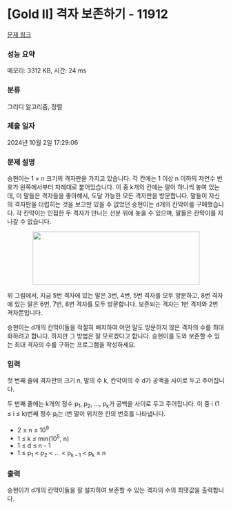 # [Gold II] 격자 보존하기 - 11912 

[문제 링크](https://www.acmicpc.net/problem/11912) 

### 성능 요약

메모리: 3312 KB, 시간: 24 ms

### 분류

그리디 알고리즘, 정렬

### 제출 일자

2024년 10월 2일 17:29:06

### 문제 설명

<p>승현이는 1 × n 크기의 격자판을 가지고 있습니다. 각 칸에는 1 이상 n 이하의 자연수 번호가 왼쪽에서부터 차례대로 붙어있습니다. 이 중 k개의 칸에는 말이 하나씩 놓여 있는데, 이 말들은 격자들을 좋아해서, 도달 가능한 모든 격자판을 방문합니다. 말들이 자신의 격자판을 더럽히는 것을 보고만 있을 수 없었던 승현이는 d개의 칸막이를 구매했습니다. 각 칸막이는 인접한 두 격자가 만나는 선분 위에 놓을 수 있으며, 말들은 칸막이를 지나갈 수 없습니다.</p>

<p style="text-align: center;"><img alt="" src="https://onlinejudgeimages.s3-ap-northeast-1.amazonaws.com/problem/11912/1.png" style="height:123px; width:387px"></p>

<p>위 그림에서, 지금 5번 격자에 있는 말은 3번, 4번, 5번 격자를 모두 방문하고, 8번 격자에 있는 말은 6번, 7번, 8번 격자를 모두 방문합니다. 보존되는 격자는 1번 격자와 2번 격자뿐입니다.</p>

<p>승현이는 d개의 칸막이들을 적절히 배치하여 어떤 말도 방문하지 않은 격자의 수를 최대화하려고 합니다. 하지만 그 방법은 잘 모르겠다고 합니다. 승현이를 도와 보존할 수 있는 최대 격자의 수를 구하는 프로그램을 작성하세요.</p>

### 입력 

 <p>첫 번째 줄에 격자판의 크기 n, 말의 수 k, 칸막이의 수 d가 공백을 사이로 두고 주어집니다.</p>

<p>두 번째 줄에는 k개의 정수 p<sub>1</sub>, p<sub>2</sub>, ..., p<sub>k</sub>가 공백을 사이로 두고 주어집니다. 이 중 i (1 ≤ i ≤ k)번째 정수 p<sub>i</sub>는 i번 말이 위치한 칸의 번호를 나타냅니다.</p>

<ul>
	<li>2 ≤ n ≤ 10<sup>9</sup></li>
	<li>1 ≤ k ≤ min(10<sup>5</sup>, n)</li>
	<li>1 ≤ d ≤ n - 1</li>
	<li>1 ≤ p<sub>1</sub> < p<sub>2</sub> < ... < p<sub>k - 1</sub> < p<sub>k</sub> ≤ n</li>
</ul>

### 출력 

 <p>승현이가 d개의 칸막이들을 잘 설치하여 보존할 수 있는 격자의 수의 최댓값을 출력합니다.</p>

